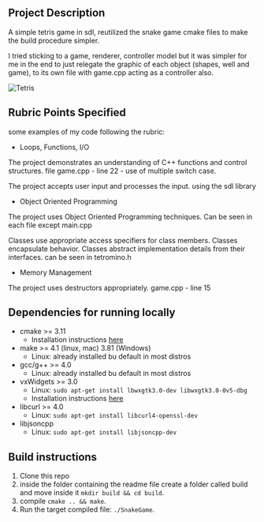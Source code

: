## Project Description

A simple tetris game in sdl, reutilized the snake game cmake files to make the build procedure simpler.

I tried sticking to a game, renderer, controller model but it was simpler for me in the end to just relegate the graphic of each object (shapes, well and game), to its own file with game.cpp acting as a controller also.

![Tetris](https://github.com/Federico-abss/Udacity_Cpp/blob/master/CppND-Capstone-Tetris-Game/1.png)


## Rubric Points Specified
some examples of my code following the rubric:

- Loops, Functions, I/O

The project demonstrates an understanding of C++ functions and control structures. 
file game.cpp - line 22 - use of multiple switch case.

The project accepts user input and processes the input.
using the sdl library

- Object Oriented Programming

The project uses Object Oriented Programming techniques.
Can be seen in each file except main.cpp

Classes use appropriate access specifiers for class members. 
Classes encapsulate behavior.
Classes abstract implementation details from their interfaces.
can be seen in tetromino.h

- Memory Management

The project uses destructors appropriately.
game.cpp - line 15

## Dependencies for running locally
* cmake >= 3.11
	* Installation instructions [here](https://cmake.org/install/)
* make >= 4.1 (linux, mac) 3.81 (Windows)
	* Linux: already installed bu default in most distros
* gcc/g++ >= 4.0
	* Linux: already installed bu default in most distros
* vxWidgets >= 3.0
	* Linux: `sudo apt-get install lbwxgtk3.0-dev libwxgtk3.0-0v5-dbg`
    * Installation instructions [here](https://wiki.wxwidgets.org/install/)
* libcurl >= 4.0
	* Linux: `sudo apt-get install libcurl4-openssl-dev`
* libjsoncpp
	* Linux: `sudo apt-get install libjsoncpp-dev`

## Build instructions
1. Clone this repo
2. inside the folder containing the readme file create a folder called build and move inside it `mkdir build && cd build`.
3. compile `cmake .. && make`.
4. Run the target compiled file: `./SnakeGame`.

